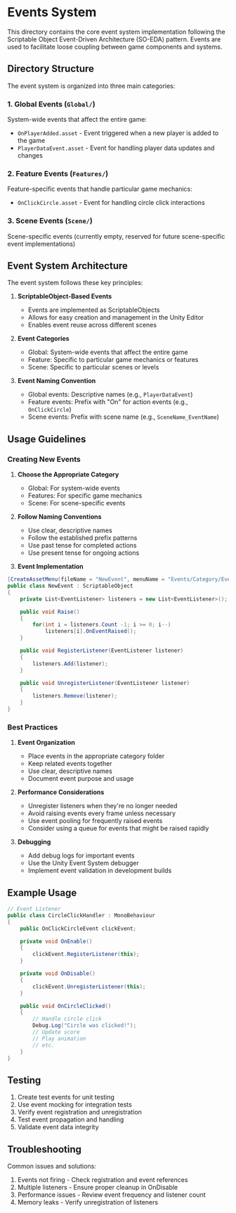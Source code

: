 # Events System

This directory contains the core event system implementation following the Scriptable Object Event-Driven Architecture (SO-EDA) pattern. Events are used to facilitate loose coupling between game components and systems.

## Directory Structure

The event system is organized into three main categories:

### 1. Global Events (`Global/`)
System-wide events that affect the entire game:
- `OnPlayerAdded.asset` - Event triggered when a new player is added to the game
- `PlayerDataEvent.asset` - Event for handling player data updates and changes

### 2. Feature Events (`Features/`)
Feature-specific events that handle particular game mechanics:
- `OnClickCircle.asset` - Event for handling circle click interactions

### 3. Scene Events (`Scene/`)
Scene-specific events (currently empty, reserved for future scene-specific event implementations)

## Event System Architecture

The event system follows these key principles:

1. **ScriptableObject-Based Events**
   - Events are implemented as ScriptableObjects
   - Allows for easy creation and management in the Unity Editor
   - Enables event reuse across different scenes

2. **Event Categories**
   - Global: System-wide events that affect the entire game
   - Feature: Specific to particular game mechanics or features
   - Scene: Specific to particular scenes or levels

3. **Event Naming Convention**
   - Global events: Descriptive names (e.g., `PlayerDataEvent`)
   - Feature events: Prefix with "On" for action events (e.g., `OnClickCircle`)
   - Scene events: Prefix with scene name (e.g., `SceneName_EventName`)

## Usage Guidelines

### Creating New Events

1. **Choose the Appropriate Category**
   - Global: For system-wide events
   - Features: For specific game mechanics
   - Scene: For scene-specific events

2. **Follow Naming Conventions**
   - Use clear, descriptive names
   - Follow the established prefix patterns
   - Use past tense for completed actions
   - Use present tense for ongoing actions

3. **Event Implementation**
```csharp
[CreateAssetMenu(fileName = "NewEvent", menuName = "Events/Category/EventName")]
public class NewEvent : ScriptableObject
{
    private List<EventListener> listeners = new List<EventListener>();

    public void Raise()
    {
        for(int i = listeners.Count -1; i >= 0; i--)
            listeners[i].OnEventRaised();
    }

    public void RegisterListener(EventListener listener)
    {
        listeners.Add(listener);
    }

    public void UnregisterListener(EventListener listener)
    {
        listeners.Remove(listener);
    }
}
```

### Best Practices

1. **Event Organization**
   - Place events in the appropriate category folder
   - Keep related events together
   - Use clear, descriptive names
   - Document event purpose and usage

2. **Performance Considerations**
   - Unregister listeners when they're no longer needed
   - Avoid raising events every frame unless necessary
   - Use event pooling for frequently raised events
   - Consider using a queue for events that might be raised rapidly

3. **Debugging**
   - Add debug logs for important events
   - Use the Unity Event System debugger
   - Implement event validation in development builds

## Example Usage

```csharp
// Event Listener
public class CircleClickHandler : MonoBehaviour
{
    public OnClickCircleEvent clickEvent;

    private void OnEnable()
    {
        clickEvent.RegisterListener(this);
    }

    private void OnDisable()
    {
        clickEvent.UnregisterListener(this);
    }

    public void OnCircleClicked()
    {
        // Handle circle click
        Debug.Log("Circle was clicked!");
        // Update score
        // Play animation
        // etc.
    }
}
```

## Testing

1. Create test events for unit testing
2. Use event mocking for integration tests
3. Verify event registration and unregistration
4. Test event propagation and handling
5. Validate event data integrity

## Troubleshooting

Common issues and solutions:
1. Events not firing - Check registration and event references
2. Multiple listeners - Ensure proper cleanup in OnDisable
3. Performance issues - Review event frequency and listener count
4. Memory leaks - Verify unregistration of listeners 